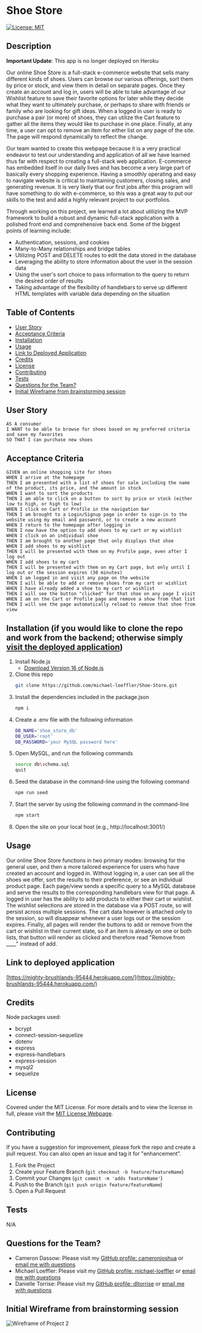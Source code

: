 # Shoe Store

[![License: MIT](https://img.shields.io/badge/License-MIT-yellow.svg)](https://opensource.org/licenses/MIT)

## Description

**Important Update**: This app is no longer deployed on Heroku

Our online Shoe Store is a full-stack e-commerce website that sells many different kinds of shoes. Users can browse our various offerings, sort them by price or stock, and view them in detail on separate pages. Once they create an account and log in, users will be able to take advantage of our Wishlist feature to save their favorite options for later while they decide what they want to ultimately purchase, or perhaps to share with friends or family who are looking for gift ideas. When a logged in user is ready to purchase a pair (or more) of shoes, they can utilize the Cart feature to gather all the items they would like to purchase in one place. Finally, at any time, a user can opt to remove an item for either list on any page of the site. The page will respond dynamically to reflect the change. 

Our team wanted to create this webpage because it is a very practical endeavor to test our understanding and application of all we have learned thus far with respect to creating a full-stack web application. E-commerce has embedded itself in our daily lives and has become a very large part of basically every shopping experience. Having a smoothly operating and easy to navigate website is critical to maintaining customers, closing sales, and generating revenue. It is very likely that our first jobs after this program will have something to do with e-commerce, so this was a great way to put our skills to the test and add a highly relevant project to our portfolios. 

Through working on this project, we learned a lot about utilizing the MVP framework to build a robust and dynamic full-stack application with a polished front end and comprehensive back end. Some of the biggest points of learning include:
* Authentication, sessions, and cookies
* Many-to-Many relationships and bridge tables
* Utilizing POST and DELETE routes to edit the data stored in the database
* Leveraging the ability to store information about the user in the session data
* Using the user's sort choice to pass information to the query to return the desired order of results
* Taking advantage of the flexibility of handlebars to serve up different HTML templates with variable data depending on the situation

## Table of Contents
        
- [User Story](#user-story)
- [Acceptance Criteria](#acceptance-criteria)
- [Installation](#installation-if-you-would-like-to-clone-the-repo-and-work-from-the-backend-otherwise-simply-visit-the-deployed-application)
- [Usage](#usage)
- [Link to Deployed Application](#link-to-deployed-application)
- [Credits](#credits)
- [License](#license)
- [Contributing](#contributing)
- [Tests](#tests)
- [Questions for the Team?](#questions-for-the-team)
- [Initial Wireframe from brainstorming session](#initial-wireframe-from-brainstorming-session)

## User Story
```
AS A consumer
I WANT to be able to browse for shoes based on my preferred criteria and save my favorites
SO THAT I can purchase new shoes
```
## Acceptance Criteria
```
GIVEN an online shopping site for shoes
WHEN I arrive at the homepage
THEN I am presented with a list of shoes for sale including the name of the product, its price, and the amount in stock
WHEN I want to sort the products
THEN I am able to click on a button to sort by price or stock (either low to high, or high to low)
WHEN I click on Cart or Profile in the navigation bar
THEN I am brought to a Login/Signup page in order to sign-in to the website using my email and password, or to create a new account
WHEN I return to the homepage after logging in
THEN I now have the option to add shoes to my cart or my wishlist
WHEN I click on an individual shoe
THEN I am brought to another page that only displays that shoe
WHEN I add shoes to my wishlist
THEN I will be presented with them on my Profile page, even after I log out
WHEN I add shoes to my cart
THEN I will be presented with them on my Cart page, but only until I log out or the session expires (30 minutes)
WHEN I am logged in and visit any page on the website
THEN I will be able to add or remove shoes from my cart or wishlist
WHEN I have already added a shoe to my cart or wishlist
THEN I will see the button "clicked" for that shoe on any page I visit
WHEN I am on the Cart or Profile page and remove a show from that list
THEN I will see the page automatically reload to remove that shoe from view
```
 
## Installation (if you would like to clone the repo and work from the backend; otherwise simply [visit the deployed application](https://mighty-brushlands-95444.herokuapp.com/)) 
1. Install Node.js
    - [Download Version 16 of Node.js](https://nodejs.org/download/release/v16.18.0/node-v16.18.0-x64.msi)
2. Clone this repo
   ```sh
   git clone https://github.com/michael-loeffler/Shoe-Store.git
   ```
3. Install the dependencies included in the package.json
   ```sh
   npm i
   ```
4. Create a .env file with the following information
   ```sh
   DB_NAME='shoe_store_db'
   DB_USER='root'
   DB_PASSWORD='your MySQL password here'
   ```
5. Open MySQL, and run the following commands 
   ```sh
   source db\schema.sql
   quit
   ```
6. Seed the database in the command-line using the following command
   ```sh
   npm run seed
   ```
7. Start the server by using the following command in the command-line
   ```sh
   npm start
   ```
8. Open the site on your local host (e.g., http://localhost:3001/)

## Usage

Our online Shoe Store functions in two primary modes: browsing for the general user, and then a more tailored experience for users who have created an account and logged in. Without logging in, a user can see all the shoes we offer, sort the results to their preference, or see an individual product page. Each page/view sends a specific query to a MySQL database and serve the results to the corresponding handlebars view for that page. A logged in user has the ability to add products to either their cart or wishlist. The wishlist selections are stored in the database via a POST route, so will persist across multiple sessions. The cart data however is attached only to the session, so will disappear whenever a user logs out or the session expires. Finally, all pages will render the buttons to add or remove from the cart or wishlist in their current state, so if an item is already on one or both lists, that button will render as clicked and therefore read "Remove from ____" instead of add. 

## Link to deployed application
[https://mighty-brushlands-95444.herokuapp.com/](https://mighty-brushlands-95444.herokuapp.com/)

## Credits

Node packages used:
  - bcrypt
  - connect-session-sequelize
  - dotenv
  - express
  - express-handlebars
  - express-session
  - mysql2
  - sequelize

## License
    
Covered under the MIT License. For more details and to view the license in full, please visit the [MIT License Webpage](https://choosealicense.com/licenses/mit/).

## Contributing
    
If you have a suggestion for improvement, please fork the repo and create a pull request. You can also open an issue and tag it for "enhancement".
1. Fork the Project
2. Create your Feature Branch (`git checkout -b feature/featureName`)
3. Commit your Changes (`git commit -m 'adds featureName'`)
4. Push to the Branch (`git push origin feature/featureName`)
5. Open a Pull Request
    
## Tests

N/A

## Questions for the Team?
* Cameron Dassow: Please visit my [GitHub profile: cameronjoshua](https://github.com/cameronjoshua) or [email me with questions](mailto:cameronda145@gmail.com)
* Michael Loeffler: Please visit my [GitHub profile: michael-loeffler](https://github.com/michael-loeffler) or [email me with questions](mailto:michaeloeffler23@gmail.com)
* Danielle Torrise: Please visit my [GitHub profile: dltorrise](https://github.com/dltorrise) or [email me with questions](mailto:dltorrise@gmail.com)

## Initial Wireframe from brainstorming session
![Wireframe of Project 2](./assets/project_2_wireframe.jpg)
